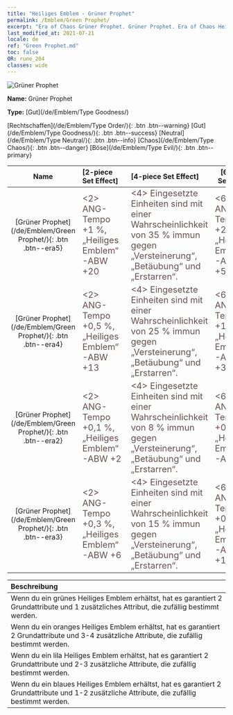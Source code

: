 ```yaml
---
title: "Heiliges Emblem - Grüner Prophet"
permalink: /Emblem/Green Prophet/
excerpt: "Era of Chaos Grüner Prophet. Grüner Prophet. Era of Chaos Heiliges Emblem Grüner Prophet. Era of Chaos Gut Grüner Prophet"
last_modified_at: 2021-07-21
locale: de
ref: "Green Prophet.md"
toc: false
QR: rune_204
classes: wide
---
```


  ![Grüner Prophet](/images/r/rune_icon_204.png)

 **Name:** Grüner Prophet

 **Type:** [Gut](/de/Emblem/Type Goodness/)

  [Rechtschaffen](/de/Emblem/Type Order/){: .btn .btn--warning}   [Gut](/de/Emblem/Type Goodness/){: .btn .btn--success}   [Neutral](/de/Emblem/Type Neutral/){: .btn .btn--info}   [Chaos](/de/Emblem/Type Chaos/){: .btn .btn--danger}   [Böse](/de/Emblem/Type Evil/){: .btn .btn--primary} 

  |  Name    | [2-piece Set Effect] | [4-piece Set Effect] | [6-piece Set Effect]  | 
  |:-----------------------:|:-------------------|:-----------------|----------------| 
  | [Grüner Prophet](/de/Emblem/Green Prophet/){: .btn .btn--era5} | <span style="color: #645252;font-size:20px">&lt;2&gt; ANG-Tempo +1 %, „Heiliges Emblem“-ABW +20</span> | <span style="color: #645252;font-size:20px">&lt;4&gt; Eingesetzte Einheiten sind mit einer Wahrscheinlichkeit von 35 % immun gegen „Versteinerung“, „Betäubung“ und „Erstarren“.</span> | <span style="color: #645252;font-size:20px">&lt;6&gt; ANG-Tempo +2 %, „Heiliges Emblem“-ABW +55</span> | 
  | [Grüner Prophet](/de/Emblem/Green Prophet/){: .btn .btn--era4} | <span style="color: #645252;font-size:20px">&lt;2&gt; ANG-Tempo +0,5 %, „Heiliges Emblem“-ABW +13</span> | <span style="color: #645252;font-size:20px">&lt;4&gt; Eingesetzte Einheiten sind mit einer Wahrscheinlichkeit von 25 % immun gegen „Versteinerung“, „Betäubung“ und „Erstarren“.</span> | <span style="color: #645252;font-size:20px">&lt;6&gt; ANG-Tempo +1,5 %, „Heiliges Emblem“-ABW +30</span> | 
  | [Grüner Prophet](/de/Emblem/Green Prophet/){: .btn .btn--era2} | <span style="color: #645252;font-size:20px">&lt;2&gt; ANG-Tempo +0,1 %, „Heiliges Emblem“-ABW +2</span> | <span style="color: #645252;font-size:20px">&lt;4&gt; Eingesetzte Einheiten sind mit einer Wahrscheinlichkeit von 8 % immun gegen „Versteinerung“, „Betäubung“ und „Erstarren“.</span> | <span style="color: #645252;font-size:20px">&lt;6&gt; ANG-Tempo +0,2 %, „Heiliges Emblem“-ABW +6</span> | 
  | [Grüner Prophet](/de/Emblem/Green Prophet/){: .btn .btn--era3} | <span style="color: #645252;font-size:20px">&lt;2&gt; ANG-Tempo +0,3 %, „Heiliges Emblem“-ABW +6</span> | <span style="color: #645252;font-size:20px">&lt;4&gt; Eingesetzte Einheiten sind mit einer Wahrscheinlichkeit von 15 % immun gegen „Versteinerung“, „Betäubung“ und „Erstarren“.</span> | <span style="color: #645252;font-size:20px">&lt;6&gt; ANG-Tempo +0,7 %, „Heiliges Emblem“-ABW +16</span> | 

  |         Beschreibung            | 
  |:-------------------------------|
  | Wenn du ein grünes Heiliges Emblem erhältst, hat es garantiert 2 Grundattribute und 1 zusätzliches Attribut, die zufällig bestimmt werden. |
  | Wenn du ein oranges Heiliges Emblem erhältst, hat es garantiert 2 Grundattribute und 3-4 zusätzliche Attribute, die zufällig bestimmt werden. |
  | Wenn du ein lila Heiliges Emblem erhältst, hat es garantiert 2 Grundattribute und 2-3 zusätzliche Attribute, die zufällig bestimmt werden. |
  | Wenn du ein blaues Heiliges Emblem erhältst, hat es garantiert 2 Grundattribute und 1-2 zusätzliche Attribute, die zufällig bestimmt werden. |
